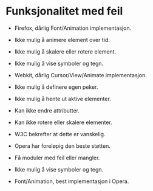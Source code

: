 # Funksjonalitet med feil #

* Firefox, dårlig Font/Animation implementasjon.
* Ikke mulig å animere element over tid.
* Ikke mulig å skalere eller rotere element.
* Ikke mulig å vise symboler og tegn.

* Webkit, dårlig Cursor/View/Animate implementasjon.
* Ikke mulig å definere egen peker.
* Ikke mulig å hente ut aktive elementer.
* Kan ikke endre attributter.
* Kan ikke rotere eller skalere elementer.
* W3C bekrefter at dette er vanskelig.

* Opera har foreløpig den beste støtten.
* Få moduler med feil eller mangler.
* Ikke mulig å vise symboler og tegn.
* Font/Animation, best implementasjon i Opera.
